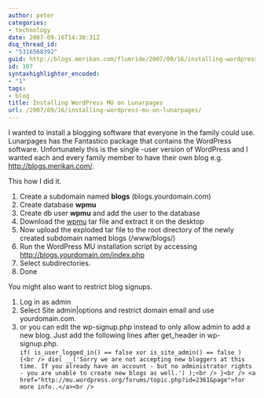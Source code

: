 ```yaml
---
author: peter
categories:
- technology
date: 2007-09-16T14:30:31Z
dsq_thread_id:
- "5316568392"
guid: http://blogs.merikan.com/flumride/2007/09/16/installing-wordpress-mu-on-lunarpages/
id: 107
syntaxhighlighter_encoded:
- "1"
tags:
- blog
title: Installing WordPress MU on Lunarpages
url: /2007/09/16/installing-wordpress-mu-on-lunarpages/
---
```


I wanted to install a blogging software that everyone in the family could use. Lunarpages has the Fantastico package that contains the WordPress software. Unfortunately this is the single -user version of WordPress and I wanted each and every family member to have their own blog e.g. http://blogs.merikan.com/<name>.

This how I did it.

  1. Create a subdomain named **blogs** (blogs.yourdomain.com)
  2. Create database **wpmu**
  3. Create db user **wpmu** and add the user to the database
  4. Download the [wpmu](http://mu.wordpress.org/download/) tar file and extract it on the desktop
  5. Now upload the exploded tar file to the root directory of the newly created subdomain named blogs (/www/blogs/)
  6. Run the WordPress MU installation script by accessing http://blogs.yourdomain.om/index.php
  7. Select subdirectories.
  8. Done

You might also want to restrict blog signups.

  1. Log in as admin
  2. Select Site admin|options and restrict domain email and use yourdomain.com.
  3. or you can edit the wp-signup.php instead to only allow admin to add a new blog. Just add the following lines after get_header in wp-signup.php.  
    `if( is_user_logged_in() == false xor is_site_admin() == false ) {<br />
die( __('Sorry we are not accepting new bloggers at this time. If you already have an account - but no administrator rights - you are unable to create new blogs as well.') );<br />
}<br />
<a href="http://mu.wordpress.org/forums/topic.php?id=2361&page">for more info..</a><br />
`
